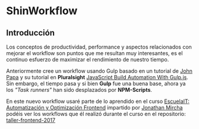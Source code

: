 ShinWorkflow
============

## Introducción
Los conceptos de productividad, performance y aspectos relacionados con mejorar el workflow son puntos que me resultan muy interesantes, es el continuo esfuerzo de maximizar el rendimiento de nuestro tiempo.  

Anteriormente cree un workflow usando Gulp basado en un tutorial de [John Papa](https://twitter.com/john_papa) y su tutorial en **Pluralsight** [JavaScript Build Automation With Gulp.js](https://www.pluralsight.com/courses/javascript-build-automation-gulpjs).  Sin embargo, el tiempo pasa y si bien **Gulp** fue una buena base, ahora ya los *"Task runners"* han sido desplazados por **NPM-Scripts**.

En este nuevo workflow usaré parte de lo aprendido en el curso [EscuelaIT: Automatización y Optimización Frontend](https://escuela.it/cursos/taller-automatizacion-optimizacion-frontend) impartido por [Jonathan Mircha](https://twitter.com/jonmircha) podéis ver los workflows que él realizó durante el curso en el repositorio: [taller-frontend-2017](https://github.com/EscuelaIt/taller-frontend-2017)

